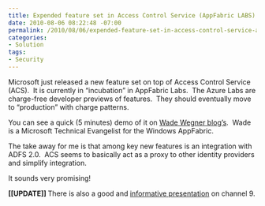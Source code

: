 ```yaml
---
title: Expended feature set in Access Control Service (AppFabric LABS)
date: 2010-08-06 08:22:48 -07:00
permalink: /2010/08/06/expended-feature-set-in-access-control-service-appfabric-labs/
categories:
- Solution
tags:
- Security
---
```

<p>Microsoft just released a new feature set on top of Access Control Service (ACS).&#160; It is currently in “incubation” in AppFabric Labs.&#160; The Azure Labs are charge-free developer previews of features.&#160; They should eventually move to “production” with charge patterns.</p>  <p>You can see a quick (5 minutes) demo of it on <a href="http://www.wadewegner.com/2010/08/use-social-web-providers-in-less-than-5-minutes/">Wade Wegner blog’s</a>.&#160; Wade is a Microsoft Technical Evangelist for the Windows AppFabric.</p>  <p>The take away for me is that among key new features is an integration with ADFS 2.0.&#160; ACS seems to basically act as a proxy to other identity providers and simplify integration.</p>  <p>It sounds very promising!</p>  <p><strong>[[UPDATE]] </strong>There is also a good and <a href="http://channel9.msdn.com/shows/Identity/Introducing-the-New-Features-of-the-August-Labs-Release-of-the-Access-Control-Service/">informative presentation</a> on channel 9.</p>